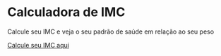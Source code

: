 <h1>Calculadora de IMC</h1>
<p>Calcule seu IMC e veja o seu padrão de saúde em relação ao seu peso</p>
<a href="https://renatosantosc.github.io/Calculadora-IMC/">Calcule seu IMC aqui</a>